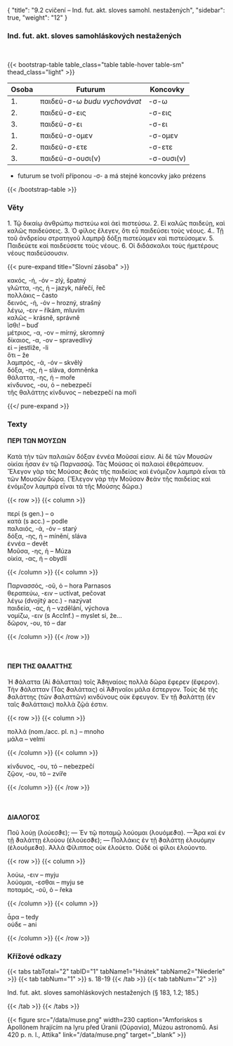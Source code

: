 {
    "title": "9.2 cvičení – Ind. fut. akt. sloves samohl. nestažených",
    "sidebar": true,
    "weight": "12"
}

### Ind. fut. akt. sloves samohláskových nestažených

</br>

{{< bootstrap-table table_class="table table-hover table-sm" thead_class="light" >}}

| Osoba | Futurum                      | Koncovky   |
| ----- | ---------------------------- | ---------- |
| 1.    | παιδεύ-σ-ω *budu vychovávat* | -σ-ω       |
| 2.    | παιδεύ-σ-εις                 | -σ-εις     |
| 3.    | παιδεύ-σ-ει                  | -σ-ει      |
| 1.    | παιδεύ-σ-ομεν                | -σ-ομεν    |
| 2.    | παιδεύ-σ-ετε                 | -σ-ετε     |
| 3.    | παιδεύ-σ-ουσι(ν)             | -σ-ουσι(ν) |

- futurum se tvoří příponou -σ- a má stejné koncovky jako prézens

 {{< /bootstrap-table >}}



### Věty

1\. Τῷ δικαίῳ ἀνθρώπῳ πιστεύω καὶ ἀεὶ πιστεύσω. 2. Εἰ καλῶς παιδεύῃ, καὶ καλῶς παιδεύσεις. 3. Ὁ φίλος ἔλεγεν, ὅτι εὖ παιδεύσει τοὺς νέους. 4.. Τῇ τοῦ ἀνδρείου στρατηγοῦ λαμπρᾷ δόξῃ πιστεύομεν καὶ πιστεύσομεν. 5. Παιδεύετε καὶ παιδεύσετε τοὺς νέους. 6. Οἱ διδάσκαλοι τοὺς ἡμετέρους νέους παιδεύσουσιν.

{{< pure-expand title="Slovní zásoba" >}}      

κακός, -ή, -όν – zlý, špatný   	   
γλῶττα, -ης, ἡ – jazyk, nářečí, řeč  
πολλάκις – často   
δεινός, -ή, -όν – hrozný, strašný  
λέγω, -ειν  – říkám, mluvím  
καλῶς – krásně, správně   
ἴσθι! – buď 	  
μέτριος, -α, -ον – mírný, skromný  
δίκαιος, -α, -ον – spravedlivý  
εἰ – jestliže, -li  
ὅτι – že  
λαμπρός, -ά, -όν – skvělý	  
δόξα, -ης, ἡ – sláva, domněnka  
θάλαττα, -ης, ἡ – moře	  
κίνδυνος, -ου, ὁ – nebezpečí	  
τῆς θαλάττης κίνδυνος – nebezpečí na moři	    


{{</ pure-expand >}}

### Texty

#### ΠΕΡI ΤΩΝ ΜΟΥΣΩΝ   

Κατὰ τὴν τῶν παλαιῶν δόξαν ἐννέα Μοῦσαί εἰσιν. Αἱ δὲ τῶν Μουσῶν οἰκίαι ἦσαν
ἐν τῷ Παρνασσῷ. Τὰς Μούσας οἱ παλαιοὶ ἐθεράπευον. Ἔλεγον γὰρ τὰς Μούσας
ϑεὰς τῆς παιδείας καὶ ἐνόμιζον λαμπρὰ εἶναι τὰ τῶν Μουσῶν δῶρα. (Ἔλεγον γὰρ
τὴν Μοῦσαν ϑεὰν τῆς παιδείας καὶ ἐνόμιζον λαμπρὰ εἶναι τὰ τῆς Μούσης δῶρα.)

{{< row >}}
{{< column >}}

περί (s gen.) – o  
κατά  (s acc.) – podle   
παλαιός, -ά, -όν – starý  
δόξα, -ης, ἡ – mínění, sláva  
ἐννέα – devět   
Μοῦσα, -ης, ἡ – Múza  
οἰκία, -ας, ἡ – obydlí  

{{< /column >}} 
{{< column >}}

Παρνασσός, -οῦ, ὁ – hora Parnasos   
θεραπεύω, -ειν – uctívat, pečovat  
λέγω (dvojitý acc.) - nazývat  
παιδεία, -ας, ἡ – vzdělání, výchova  
νομίζω, -ειν (s AccInf.) – myslet si, že...   
δῶρον, -ου, τό – dar

{{< /column >}} 
{{< /row >}}

&nbsp;



#### ΠΕΡΙ ΤΗΣ ΘΑΛΑΤΤΗΣ      

Ἡ ϑάλαττα (Αἱ ϑάλατται) τοῖς Ἀϑηναίοις πολλὰ δῶρα ἔφερεν (ἔφερον). Τὴν ϑάλατταν (Τὰς ϑαλάττας) οἱ Ἀϑηναῖοι μάλα ἔστεργον. Τοὺς δὲ τῆς ϑαλάττης (τῶν ϑαλαττῶν) κινδύνους οὐκ ἔφευγον. Ἐν τῇ ϑαλάττῃ (ἐν ταῖς ϑαλάτταις) πολλὰ ζῷά ἐστιν.

{{< row >}}
{{< column >}}

πολλά (nom./acc. pl. n.) – mnoho  
μάλα – velmi     

{{< /column >}} 
{{< column >}}

κίνδυνος, -ου, τό – nebezpečí  
ζῷον, -ου, τό – zvíře 

{{< /column >}} 
{{< /row >}}

&nbsp;



#### ΔΙΑΛΟΓΟΣ

Ποῦ λούῃ (λούεσϑε); — Ἐν τῷ ποταμῷ λούομαι (λουόμεϑα). —Ἆρα καὶ ἐν τῇ
ϑαλάττῃ ἐλούου (ἐλούεσϑε); — Πολλάκις ἐν τῇ ϑαλάττῃ ἐλουόμην (ἐλουόμεϑα).
Ἀλλὰ Φίλιππος οὐκ ἐλούετο. Οὐδὲ οἱ φίλοι ἐλούοντο.

{{< row >}}
{{< column >}}

λούω, -ειν – myju  
λούομαι, -εσθαι – myju se      
ποταμός, -οῦ, ὁ – řeka

{{< /column >}} 
{{< column >}}

ἆρα – tedy  
οὐδε – ani  

{{< /column >}} 
{{< /row >}}

### Křížové odkazy

{{< tabs tabTotal="2" tabID="1" tabName1="Hnátek" tabName2="Niederle" >}}
{{< tab tabNum="1" >}}
s. 18-19
{{< /tab >}}
{{< tab tabNum="2" >}}

Ind. fut. akt. sloves samohláskových nestažených (§ 183, 1.2; 185.)

{{< /tab >}}
{{< /tabs >}}

{{< figure src="/data/muse.png" width=230 caption="Amforiskos s Apollónem hrajícím na lyru před Úranii (Οὐρανία), Múzou astronomů. Asi 420 p. n. l., Attika" link="/data/muse.png" target=”_blank” >}}
